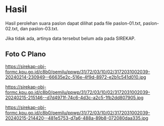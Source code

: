 # Hasil

Hasil perolehan suara paslon dapat dilihat pada file paslon-01.txt, paslon-02.txt, dan paslon-03.txt.

Jika tidak ada, artinya data tersebut belum ada pada SIREKAP.

## Foto C Plano

https://sirekap-obj-formc.kpu.go.id/c8b0/pemilu/ppwp/31/72/03/10/02/3172031002039-20240214-230949--66635e2c-516e-4f9d-8972-e2b1c541d010.jpg

https://sirekap-obj-formc.kpu.go.id/c8b0/pemilu/ppwp/31/72/03/10/02/3172031002039-20240215-215146--d7d4971f-74c6-4d3c-a2c5-1fb2dd807905.jpg

https://sirekap-obj-formc.kpu.go.id/c8b0/pemilu/ppwp/31/72/03/10/02/3172031002039-20240215-214420--481e5753-d7a6-488a-89b8-072080daa335.jpg
